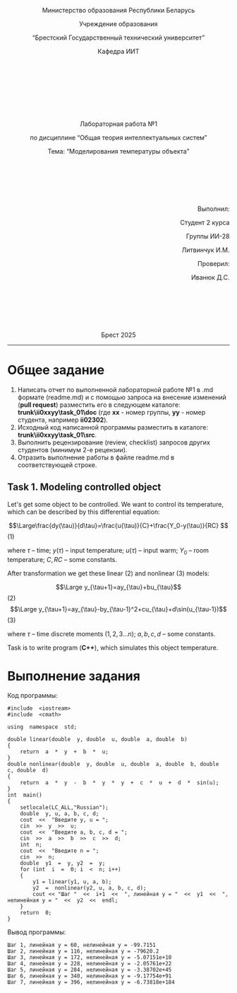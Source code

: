 <p align="center"> Министерство образования Республики Беларусь</p>
<p align="center">Учреждение образования</p>
<p align="center">“Брестский Государственный технический университет”</p>
<p align="center">Кафедра ИИТ</p>
<br><br><br><br><br><br><br>
<p align="center">Лабораторная работа №1</p>
<p align="center">по дисциплине “Общая теория интеллектуальных систем”</p>
<p align="center">Тема: “Моделирования температуры объекта”</p>
<br><br><br><br><br>
<p align="right">Выполнил:</p>
<p align="right">Студент 2 курса</p>
<p align="right">Группы ИИ-28</p>
<p align="right">Литвинчук И.М.</p>
<p align="right">Проверил:</p>
<p align="right">Иванюк Д.С.</p>
<br><br><br><br><br>
<p align="center">Брест 2025</p>


<hr>


# Общее задание #
1. Написать отчет по выполненной лабораторной работе №1 в .md формате (readme.md) и с помощью запроса на внесение изменений (**pull request**) разместить его в следующем каталоге: **trunk\ii0xxyy\task_01\doc** (где **xx** - номер группы, **yy** - номер студента, например **ii02302**).
2. Исходный код написанной программы разместить в каталоге: **trunk\ii0xxyy\task_01\src**.
3. Выполнить рецензирование (review, checklist) запросов других студентов (минимум 2-е рецензии).
4. Отразить выполнение работы в файле readme.md в соответствующей строке.

## Task 1. Modeling controlled object ##
Let's get some object to be controlled. We want to control its temperature, which can be described by this differential equation:

$$\Large\frac{dy(\tau)}{d\tau}=\frac{u(\tau)}{C}+\frac{Y_0-y(\tau)}{RC} $$ (1)

where $\tau$ – time; $y(\tau)$ – input temperature; $u(\tau)$ – input warm; $Y_0$ – room temperature; $C,RC$ – some constants.

After transformation we get these linear (2) and nonlinear (3) models:

$$\Large y_{\tau+1}=ay_{\tau}+bu_{\tau}$$ (2)
$$\Large y_{\tau+1}=ay_{\tau}-by_{\tau-1}^2+cu_{\tau}+d\sin(u_{\tau-1})$$ (3)

where $\tau$ – time discrete moments ($1,2,3{\dots}n$); $a,b,c,d$ – some constants.

Task is to write program (**С++**), which simulates this object temperature.

# Выполнение задания #
Код программы:
```
#include  <iostream>
#include  <cmath>

using  namespace  std;

double linear(double  y, double  u, double  a, double  b)
{
    return  a  *  y  +  b  *  u;
}
double nonlinear(double  y, double  u, double  a, double  b, double  c, double  d)
{
    return  a  *  y  -  b  *  y  *  y  +  c  *  u  +  d  *  sin(u);
}
int  main()
{
    setlocale(LC_ALL,"Russian");
	double  y, u, a, b, c, d;
	cout  <<  "Введите y, u = ";
	cin  >>  y  >>  u;
	cout  <<  "Введите а, b, c, d = ";
	cin  >>  a  >>  b  >>  c  >>  d;
	int  n;
	cout  <<  "Введите n = ";
	cin  >>  n;
	double  y1  =  y, y2  =  y;
	for (int  i  =  0; i  <  n; i++)
	{
        y1 = linear(y1, u, a, b);
		y2  =  nonlinear(y2, u, a, b, c, d);
		cout << "Шаг "  <<  i+1  <<  ", линейная y = "  <<  y1  <<  ", нелинейная y = "  <<  y2  <<  endl;
	}
	return  0;
}
```
Вывод программы:
```
Шаг 1, линейная y = 60, нелинейная y = -99.7151
Шаг 2, линейная y = 116, нелинейная y = -79620.2
Шаг 3, линейная y = 172, нелинейная y = -5.07151e+10
Шаг 4, линейная y = 228, нелинейная y = -2.05761e+22
Шаг 5, линейная y = 284, нелинейная y = -3.38702e+45
Шаг 6, линейная y = 340, нелинейная y = -9.17754e+91
Шаг 7, линейная y = 396, нелинейная y = -6.73818e+184
```
